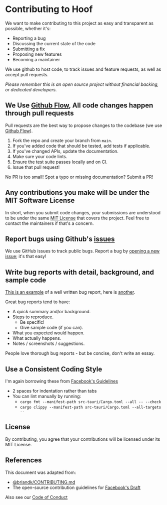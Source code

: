 # Contributing to Hoof

We want to make contributing to this project as easy and transparent as possible, whether it's:

- Reporting a bug
- Discussing the current state of the code
- Submitting a fix
- Proposing new features
- Becoming a maintainer

We use github to host code, to track issues and feature requests, as well as accept pull requests.

_Please remember this is an open source project without financial backing, or dedicated developers._

## We Use [Github Flow](https://docs.github.com/en/get-started/quickstart/github-flow), All code changes happen through pull requests

Pull requests are the best way to propose changes to the codebase (we use [Github Flow](https://guides.github.com/introduction/flow/index.html)).

1. Fork the repo and create your branch from `main`.
2. If you've added code that should be tested, add tests if applicable.
3. If you've changed APIs, update the documentation.
4. Make sure your code lints.
5. Ensure the test suite passes locally and on CI.
6. Issue that pull request!

No PR is too small! Spot a typo or missing documentation? Submit a PR!

## Any contributions you make will be under the MIT Software License

In short, when you submit code changes, your submissions are understood to be under the same [MIT License](http://choosealicense.com/licenses/mit/) that covers the project. Feel free to contact the maintainers if that's a concern.

## Report bugs using Github's [issues](https://github.com/hoof-ai/hoof/issues)

We use GitHub issues to track public bugs. Report a bug by [opening a new issue](https://github.com/hoof-ai/hoof/issues/new/choose); it's that easy!

## Write bug reports with detail, background, and sample code

[This is an example](http://stackoverflow.com/q/12488905/180626) of a well written bug report, here is [another](http://www.openradar.me/11905408).

Great bug reports tend to have:

- A quick summary and/or background.
- Steps to reproduce.
  - Be specific!
  - Give sample code (if you can).
- What you expected would happen.
- What actually happens.
- Notes / screenshots / suggestions.

People love thorough bug reports - but be concise, don't write an essay.

## Use a Consistent Coding Style

I'm again borrowing these from [Facebook's Guidelines](https://github.com/facebook/draft-js/blob/a9316a723f9e918afde44dea68b5f9f39b7d9b00/CONTRIBUTING.md)

- 2 spaces for indentation rather than tabs
- You can lint manually by running:
  - `cargo fmt --manifest-path src-tauri/Cargo.toml --all -- --check`
  - `cargo clippy --manifest-path src-tauri/Cargo.toml --all-targets --`

## License

By contributing, you agree that your contributions will be licensed under its MIT License.

## References

This document was adapted from:

- [@briandk/CONTRIBUTING.md](https://gist.github.com/briandk/3d2e8b3ec8daf5a27a62)
- The open-source contribution guidelines for [Facebook's Draft](https://github.com/facebook/draft-js/blob/a9316a723f9e918afde44dea68b5f9f39b7d9b00/CONTRIBUTING.md)

Also see our [Code of Conduct](CODE_OF_CONDUCT.md)
